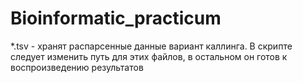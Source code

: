 # Bioinformatic_practicum
*.tsv - хранят распарсенные данные вариант каллинга. В скрипте следует изменить путь для этих файлов, в остальном он готов к воспроизведению результатов
